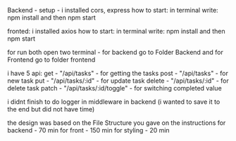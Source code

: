 Backend -  setup - i installed cors, express
how to start: in terminal write: npm install and then npm start


fronted: i installed axios
how to start: in terminal  write: npm install and then npm start

for run both open two terminal - for backend go to Folder Backend and for Frontend go to folder frontend

i have 5 api:
get - "/api/tasks" - for getting the tasks
post - "/api/tasks" - for new task
put - "/api/tasks/:id" - for update task
delete - "/api/tasks/:id" - for delete task
patch - "/api/tasks/:id/toggle" - for switching completed value

i didnt finish to do logger in middleware in backend (i wanted to save it to the end but did not have time)

the design was based on the File Structure you gave on the instructions
for backend - 70 min
for front - 150 min
for styling - 20 min
